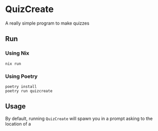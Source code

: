# QuizCreate

A really simple program to make quizzes

## Run

### Using Nix

`nix run`

### Using Poetry

```
poetry install
poetry run quizcreate
```

## Usage

By default, running `QuizCreate` will spawn you in a prompt asking to the location of a

